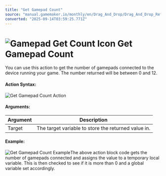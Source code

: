 ```yaml
---
title: "Get Gamepad Count"
source: "manual.gamemaker.io/monthly/en/Drag_And_Drop/Drag_And_Drop_Reference/Gamepad/Get_Gamepad_Count.htm"
converted: "2025-09-14T03:59:25.771Z"
---
```


# ![Gamepad Get Count Icon](../../../assets/Images/Scripting_Reference/Drag_And_Drop/Reference/Gamepad/i_GamePad_Get_Count.png) Get Gamepad Count

You can use this action to get the number of gamepads connected to the device running your game. The number returned will be between 0 and 12.

#### Action Syntax:

![Get Gamepad Count Action](../../../assets/Images/Scripting_Reference/Drag_And_Drop/Reference/Gamepad/a_GamePad_Get_Count.png)

#### Arguments:

| Argument | Description |
| --- | --- |
| Target | The target variable to store the returned value in. |

#### Example:

![Get Gamepad Count Example](../../../assets/Images/Scripting_Reference/Drag_And_Drop/Reference/Gamepad/e_GamePad_Get_Count.png)The above action block code gets the number of gamepads connected and assigns the value to a temporary local variable. This is then checked to see if it is more than 0 and a global variable set accordingly.